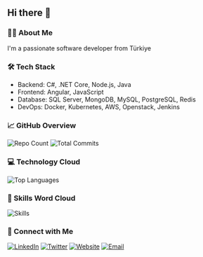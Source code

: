 ## Hi there 👋

<!--
**cemtopkaya/cemtopkaya** is a ✨ _special_ ✨ repository because its `README.md` (this file) appears on your GitHub profile.

Here are some ideas to get you started:

- 🔭 I’m currently working on ...
- 🌱 I’m currently learning ...
- 👯 I’m looking to collaborate on ...
- 🤔 I’m looking for help with ...
- 💬 Ask me about ...
- 📫 How to reach me: ...
- 😄 Pronouns: ...
- ⚡ Fun fact: ...
-->
### 👨‍💻 About Me
I'm a passionate software developer from Türkiye

### 🛠 Tech Stack
- Backend: C#, .NET Core, Node.js, Java
- Frontend: Angular, JavaScript
- Database: SQL Server, MongoDB, MySQL, PostgreSQL, Redis
- DevOps: Docker, Kubernetes, AWS, Openstack, Jenkins
### 📈 GitHub Overview
![Repo Count](https://img.shields.io/badge/dynamic/json?color=success&label=Public%20Repos&query=public_repos&url=https%3A%2F%2Fapi.github.com%2Fusers%2Fcemtopkaya)
![Total Commits](https://img.shields.io/badge/dynamic/json?color=blue&label=Total%20Commits&query=total_commits&url=https%3A%2F%2Fapi.github.com%2Fusers%2Fcemtopkaya)

### 💻 Technology Cloud
![Top Languages](https://github-readme-stats.vercel.app/api/top-langs/?username=cemtopkaya&layout=compact&theme=radical)

### 🔧 Skills Word Cloud
![Skills](https://skillicons.dev/icons?i=cs,dotnet,java,nodejs,php,angular,javascript,docker,kubernetes,mongodb,mysql,postgresql,git,jenkins,nginx,aws,ubuntu,ruby,openstack,terraform,ansible,elasticsearch,rabbitmq,redis,grafana,prometheus)

### 🔗 Connect with Me
[![LinkedIn](https://img.shields.io/badge/LinkedIn-0077B5?style=flat&logo=linkedin&logoColor=white)](https://linkedin.com/in/cemtopkaya)
[![Twitter](https://img.shields.io/badge/Twitter-1DA1F2?style=flat&logo=twitter&logoColor=white)](https://twitter.com/cemtopkaya)
[![Website](https://img.shields.io/badge/Website-000000?style=flat&logo=About.me&logoColor=white)](https://cemtopkaya.com)
[![Email](https://img.shields.io/badge/Email-D14836?style=flat&logo=gmail&logoColor=white)](mailto:ben@cemtopkaya.com)
